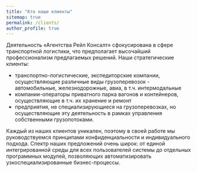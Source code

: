 ```yaml
---
title: "Кто наши клиенты"
sitemap: true
permalink: /clients/
author_profile: true
---
```

Деятельность «Агентства Рейл Консалт» сфокусирована в сфере транспортной логистики, что предполагает высочайший профессионализм предлагаемых решений. Наши стратегические клиенты:

-   транспортно-логистические, экспедиторские компании, осуществляющие различные виды грузоперевозок -  автомобильные, железнодорожные, авиа, в т.ч. интермодальные
-   компании-операторы приватного парка вагонов и контейнеров, осуществляющие в т.ч. их хранение и ремонт
-   предприятия, не специализирующиеся на грузоперевозках, но осуществляющие эту деятельность в рамках управления собственными грузопотоками.

Каждый из наших клиентов уникален, поэтому в своей работе мы руководствуемся принципами конфиденциальности и индивидуального подхода. Спектр наших предложений очень широк: от единой интегрированной среды для всех пользователей системы до отдельных программных модулей, позволяющих автоматизировать узкоспециализированные бизнес-процессы.
